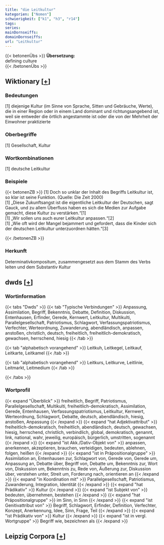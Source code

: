 ```yaml
---
title: "die Leitkultur"
kategorien: ["Nomen"]
schwierigkeit: ["k1", "h3", "r14"]
tags:
series:
mainDornseiffs:
domainDornseiffs:
url: "Leitkultur"
---
```


{{< betonenÜbs >}}
**Übersetzung:**  
defining  culture  
{{< /betonenÜbs >}}

## Wiktionary [[+](https://de.wiktionary.org/wiki/Leitkultur)]

### Bedeutungen
[1] diejenige Kultur (im Sinne von Sprache, Sitten und Gebräuche, Werte), die in einer Region oder in einem Land dominant und richtungsangebend ist, weil sie entweder die örtlich angestammte ist oder die von der Mehrheit der Einwohner praktizierte  

### Oberbegriffe
[1] Gesellschaft, Kultur  

### Wortkombinationen
[1] deutsche Leitkultur  

### Beispiele
{{< betonenZB >}}
[1] Doch so unklar der Inhalt des Begriffs Leitkultur ist, so klar ist seine Funktion. (Quelle: Die Zeit 2000)  
[1] „Diese Zukunftsangst ist die eigentliche Leitkultur der Deutschen, sagt Gauck, und zu allem Überfluss haben es sich die Medien zur Aufgabe gemacht, diese Kultur zu verstärken.“[1]  
[1] „Wir sollen uns auch eurer Leitkultur anpassen.“[2]  
[1] „Wie oft wird der Mangel bejammert und gefordert, dass die Kinder sich der deutschen Leitkultur unterzuordnen hätten.“[3]  

{{< /betonenZB >}}
### Herkunft
Determinativkompositum, zusammengesetzt aus dem Stamm des Verbs leiten und dem Substantiv Kultur  



## dwds [[+](https://www.dwds.de/wb/Leitkultur)]

### Wortinformation
{{< tabs "Dwds" >}}
{{< tab "Typische Verbindungen" >}}
Anpassung, Assimilation, Begriff, Bekenntnis, Debatte, Definition, Diskussion, Entenhausen, Erfinder, Gerede, Kernwert, Leitkultur, Multikulti, Parallelgesellschaft, Patriotismus, Schlagwort, Verfassungspatriotismus, Verfechter, Werteordnung, Zuwanderung, abendländisch, anpassen, anstoßen, christlich, deutsch, freiheitlich, freiheitlich-demokratisch, gewachsen, herrschend, hiesig
{{< /tab >}}

{{< tab "alphabetisch vorangehend" >}}
Leitkuh, Leitkegel, Leitkauf, Leitkarte, Leitkamel
{{< /tab >}}

{{< tab "alphabetisch vorangehend" >}}
Leitkurs, Leitkurve, Leitlinie, Leitmarkt, Leitmedium
{{< /tab >}}

{{< /tabs >}}

### Wortprofil
{{< expand "Überblick" >}} freiheitlich, Begriff, Patriotismus, Parallelgesellschaft, Multikulti, freiheitlich-demokratisch, Assimilation, Gerede, Entenhausen, Verfassungspatriotismus, Leitkultur, Kernwert, Werteordnung, Schlagwort, Debatte, deutsch, abendländisch, hiesig, anstoßen, Anpassung {{< /expand >}}
{{< expand "hat Adjektivattribut" >}} freiheitlich-demokratisch, freiheitlich, abendländisch, deutsch, gewachsen, hiesig, herrschend, christlich, verbindlich, global, demokratisch, genannt, link, national, wahr, jeweilig, europäisch, bürgerlich, umstritten, sogenannt {{< /expand >}}
{{< expand "ist Akk./Dativ-Objekt von" >}} anpassen, anerkennen, akzeptieren, brauchen, verteidigen, bedeuten, ablehnen, folgen, heißen {{< /expand >}}
{{< expand "ist in Präpositionalgruppe" >}} Assimilation an, Entenhausen zur, Schlagwort von, Gerede von, Gerede um, Anpassung an, Debatte über, Begriff von, Debatte um, Bekenntnis zur, Wort von, Diskussion um, Bekenntnis zu, Rede von, Äußerung zur, Diskussion über, verstehen unter, Streit um, Forderung nach, orientieren an {{< /expand >}}
{{< expand "in Koordination mit" >}} Parallelgesellschaft, Patriotismus, Zuwanderung, Integration, Identität {{< /expand >}}
{{< expand "hat Prädikativ" >}} Kultur {{< /expand >}}
{{< expand "ist Subjekt von" >}} bedeuten, übernehmen, bestehen {{< /expand >}}
{{< expand "hat Präpositionalgruppe" >}} im Sinn, in Sinn {{< /expand >}}
{{< expand "ist Genitivattribut von" >}} Begriff, Schlagwort, Erfinder, Definition, Verfechter, Konzept, Anerkennung, Idee, Sinn, Frage, Teil {{< /expand >}}
{{< expand "ist Prädikativ von" >}} Kultur {{< /expand >}}
{{< expand "ist in vergl. Wortgruppe" >}} Begriff wie, bezeichnen als {{< /expand >}}

## Leipzig Corpora [[+](https://corpora.uni-leipzig.de/en/res?word=Leitkultur&corpusId=deu_newscrawl-public_2018)]

